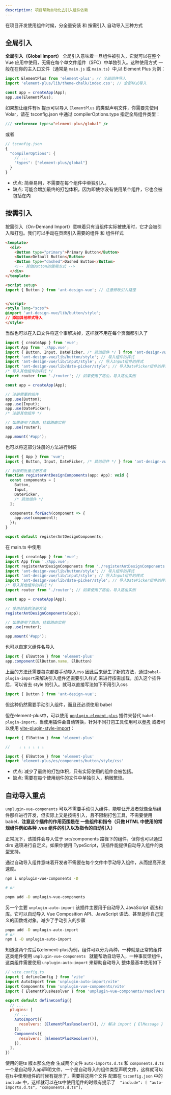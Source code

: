 ```yaml
---
description: 项目帮助自动化去引入组件依赖
---
```


在项目开发使用组件时候，分全量安装 和 按需引入 自动导入三种方式


## 全局引入

**全局引入（Global Import）** 全局引入意味着一旦组件被引入，它就可以在整个 Vue 应用中使用，无需在每个单文件组件（SFC）中单独引入。这种使用方式 一般在在你的主入口文件（通常是 `main.js` 或 `main.ts`）中,以 Element Plus 为例：
~~~js
import ElementPlus from 'element-plus'; // 全部组件导入
import 'element-plus/lib/theme-chalk/index.css'; // 全部样式导入

const app = createApp(App);
app.use(ElementPlus);
~~~

如果想让组件有ts 提示可以导入 `ElementPlus` 的类型声明文件，你需要先使用 Volar，请在 tsconfig.json 中通过 compilerOptions.type 指定全局组件类型：

~~~js
/// <reference types="element-plus/global" />

~~~
或者
~~~js
// tsconfig.json
{
  "compilerOptions": {
    // ...
    "types": ["element-plus/global"]
  }
}
~~~

* 优点: 简单易用，不需要在每个组件中单独引入。
* 缺点: 可能会增加最终的打包体积，因为即使你没有使用某个组件，它也会被包括在内



## 按需引入

按需引入（On-Demand Import）意味着只有当组件实际被使用时，它才会被引入和打包。我们可以手动在页面引入需要的组件 和 组件样式

~~~html
<template>
  <div>
    <Button type="primary">Primary Button</Button>
    <Button>Default Button</Button>
    <Button type="dashed">Dashed Button</Button>
    <!-- 其他Button的使用方式 -->
  </div>
</template>

<script setup>
import { Button } from 'ant-design-vue'; // 注意修改引入路径


</script>
<style lang="scss">
@import 'ant-design-vue/lib/button/style';
// 添加其他样式导入
</style>
~~~
当然也可以在入口文件将这个事解决掉，这样就不用在每个页面都引入了

~~~js
import { createApp } from 'vue';
import App from './App.vue';
import { Button, Input, DatePicker, /* 其他组件 */ } from 'ant-design-vue'; // 导入需要的组件
import 'ant-design-vue/lib/button/style'; // 导入组件的样式
import 'ant-design-vue/lib/input/style'; // 导入Input组件的样式
import 'ant-design-vue/lib/date-picker/style'; // 导入DatePicker组件的样式
/* 导入其他组件的样式 */
import router from './router'; // 如果使用了路由，导入路由实例

const app = createApp(App);

// 注册需要的组件
app.use(Button);
app.use(Input);
app.use(DatePicker);
/* 注册其他组件 */

// 如果使用了路由，挂载路由实例
app.use(router);

app.mount('#app');
~~~
也可以将这部分注册的方法进行封装
~~~js
import { App } from 'vue';
import { Button, Input, DatePicker, /* 其他组件 */ } from 'ant-design-vue';

// 封装的批量注册方法
function registerAntDesignComponents(app: App): void {
  const components = [
    Button,
    Input,
    DatePicker,
    /* 其他组件 */
  ];

  components.forEach(component => {
    app.use(component);
  });
}

export default registerAntDesignComponents;
~~~
在 main.ts 中使用
~~~js
import { createApp } from 'vue';
import App from './App.vue';
import registerAntDesignComponents from './registerAntDesignComponents'; // 导入注册方法
import 'ant-design-vue/lib/button/style'; // 导入组件的样式
import 'ant-design-vue/lib/input/style'; // 导入Input组件的样式
import 'ant-design-vue/lib/date-picker/style'; // 导入DatePicker组件的样式
/* 导入其他组件的样式 */
import router from './router'; // 如果使用了路由，导入路由实例

const app = createApp(App);

// 使用封装的注册方法
registerAntDesignComponents(app);

// 如果使用了路由，挂载路由实例
app.use(router);

app.mount('#app');
~~~
也可以自定义组件名导入
~~~js
import { ElButton } from 'element-plus'
app.component(ElButton.name, ElButton)
~~~

上面的方法还需要每次都要手动导入css 因此后来诞生了新的方法，通过`babel-plugin-import`来解决引入组件还需要引入样式  来进行按需加载，加入这个插件后，可以省去 style 的引入。就可以直接写法如下不用引入css
~~~js
import { Button } from 'ant-design-vue';
~~~
但这种仍然需要手动引入组件，而且还必须使用 babel

但在element-plus中，可以使用 [`unplugin-element-plus`](https://github.com/element-plus/unplugin-element-plus/blob/main/README.zh-CN.md) 插件来替代 `babel-plugin-import`，当使用插件会自动转换，针对不同打包工具使用可以[参考](https://github.com/element-plus/unplugin-element-plus/blob/main/README.zh-CN.md) 或者可以使用 [vite-plugin-style-import](https://github.com/vbenjs/vite-plugin-style-import/issues)：
~~~js
import { ElButton } from 'element-plus'

//    ↓ ↓ ↓ ↓ ↓ ↓

import { ElButton } from 'element-plus'
import 'element-plus/es/components/button/style/css'
~~~



* 优点: 减少了最终的打包体积，只有实际使用的组件会被包括。
* 缺点: 需要在每个使用组件的文件中单独引入，稍微繁琐。

## 自动导入重点
`unplugin-vue-components` 可以不需要手动引入组件，能够让开发者就像全局组件那样进行开发，但实际上又是按需引入，且不限制打包工具，不需要使用 babel，**注意这个插件的作用范围是在 一些组件和指令（只做 HTML 中使用的常规组件例如各种 .vue 组件的引入以及指令的自动引入）**

正常况下，该插件会导入位于 src/components 路径下的组件，但你也可以通过 dirs 选项进行自定义。如果你使用 TypeScript，该插件能提供自动导入组件的类型支持。 

通过自动导入组件意味着开发者不需要在每个文件中手动导入组件，从而提高开发速度。

~~~bash
npm i unplugin-vue-components -D

# or

pnpm add -D unplugin-vue-components
~~~

另一个主要 `unplugin-auto-import` 该插件主要用于自动导入 JavaScript 语法和库。它可以自动导入 Vue Composition API、JavaScript 语法、甚至是你自己定义的函数或对象。减少了手动引入的步骤 

~~~bash
pnpm add -D unplugin-auto-import
# or
npm i -D unplugin-auto-import
~~~

知道这两个库后以element-plus为例，组件可以分为两种，一种就是正常的组件这类组件使用 `unplugin-vue-components ` 就能帮助自动导入，一种事反馈组件，这类组件需要使用 `unplugin-auto-import` 来帮助自动导入 整体最基本使用如下

~~~js
// vite.config.ts
import { defineConfig } from 'vite'
import AutoImport from 'unplugin-auto-import/vite'
import Components from 'unplugin-vue-components/vite'
import { ElementPlusResolver } from 'unplugin-vue-components/resolvers'

export default defineConfig({
  // ...
  plugins: [
    // ...
    AutoImport({
      resolvers: [ElementPlusResolver()], // 解决 import { ElMessage } from 'element-plus' 这类组件的导入
    }),
    Components({
      resolvers: [ElementPlusResolver()],
    }),
  ],
})
~~~
使用的是ts 版本那么他会 生成两个文件 `auto-imports.d.ts` 和  `components.d.ts`  一个是自动导入api声明文件，一个是自动导入的组件类型声明文件，这样就可以在ts中使用组件的时候有提示了，需要将这两个文件 配置在 `tsconfig.json` 中的 `include` 中，这样就可以在ts中使用组件的时候有提示了`  "include": [ "auto-imports.d.ts", "components.d.ts"],`